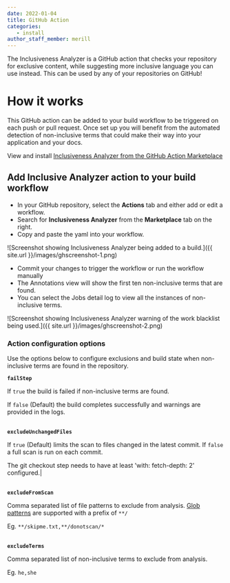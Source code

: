 ```yaml
---
date: 2022-01-04
title: GitHub Action
categories:
   - install
author_staff_member: merill
---
```


The Inclusiveness Analyzer is a GitHub action that checks your repository for exclusive content, while suggesting more inclusive language you can use instead. This can be used by any of your repositories on GitHub!

# How it works

This GitHub action can be added to your build workflow to be triggered on each push or pull request. Once set up you will benefit from the automated detection of non-inclusive terms that could make their way into your application and your docs.

View and install [Inclusiveness Analyzer from the GitHub Action Marketplace](https://github.com/marketplace/actions/inclusiveness-analyzer)

## Add Inclusive Analyzer action to your build workflow

* In your GitHub repository, select the **Actions** tab and either add or edit a workflow.
* Search for **Inclusiveness Analyzer** from the **Marketplace** tab on the right.
* Copy and paste the yaml into your workflow.

![Screenshot showing Inclusiveness Analyzer being added to a build.]({{ site.url }}/images/ghscreenshot-1.png)

* Commit your changes to trigger the workflow or run the workflow manually
* The Annotations view will show the first ten non-inclusive terms that are found.
* You can select the Jobs detail log to view all the instances of non-inclusive terms.

![Screenshot showing Inclusiveness Analyzer warning of the work blacklist being used.]({{ site.url }}/images/ghscreenshot-2.png)

### Action configuration options

Use the options below to configure exclusions and build state when non-inclusive terms are found in the repository.

**`failStep`**

If `true` the build is failed if non-inclusive terms are found.

If `false` (Default) the build completes successfully and warnings are provided in the logs.


<br/>**`excludeUnchangedFiles`**

If `true` (Default) limits the scan to files changed in the latest commit. If `false` a full scan is run on each commit.

The git checkout step needs to have at least 'with: fetch-depth: 2' configured.|

<br/>**`excludeFromScan`**

Comma separated list of file patterns to exclude from analysis. [Glob patterns](https://github.com/isaacs/node-glob#glob-primer) are supported with a prefix of `**/`

Eg. `**/skipme.txt,**/donotscan/*`

<br/>**`excludeTerms`**

Comma separated list of non-inclusive terms to exclude from analysis.

Eg. `he,she`
